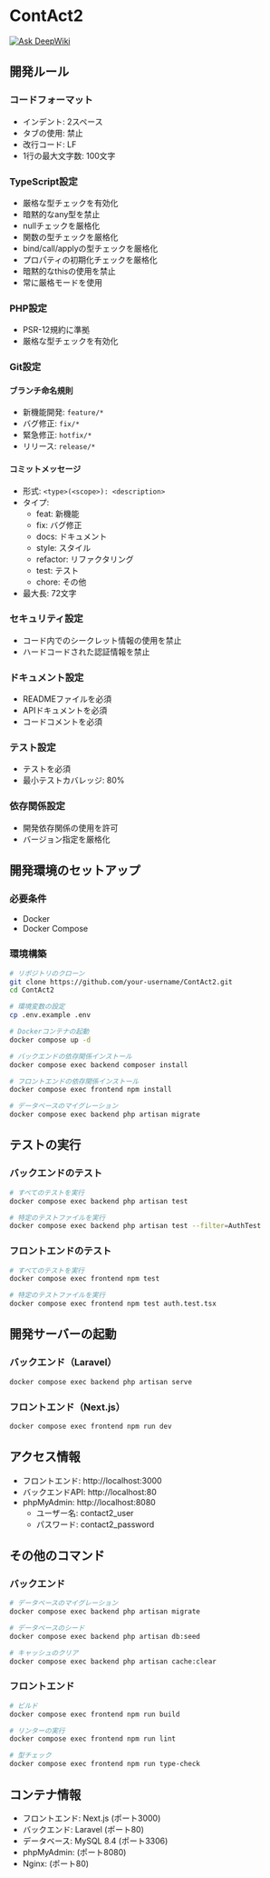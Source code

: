 # ContAct2

[![Ask DeepWiki](https://deepwiki.com/badge.svg)](https://deepwiki.com/harapeko-wolf/ContAct2)

## 開発ルール

### コードフォーマット
- インデント: 2スペース
- タブの使用: 禁止
- 改行コード: LF
- 1行の最大文字数: 100文字

### TypeScript設定
- 厳格な型チェックを有効化
- 暗黙的なany型を禁止
- nullチェックを厳格化
- 関数の型チェックを厳格化
- bind/call/applyの型チェックを厳格化
- プロパティの初期化チェックを厳格化
- 暗黙的なthisの使用を禁止
- 常に厳格モードを使用

### PHP設定
- PSR-12規約に準拠
- 厳格な型チェックを有効化

### Git設定
#### ブランチ命名規則
- 新機能開発: `feature/*`
- バグ修正: `fix/*`
- 緊急修正: `hotfix/*`
- リリース: `release/*`

#### コミットメッセージ
- 形式: `<type>(<scope>): <description>`
- タイプ:
  - feat: 新機能
  - fix: バグ修正
  - docs: ドキュメント
  - style: スタイル
  - refactor: リファクタリング
  - test: テスト
  - chore: その他
- 最大長: 72文字

### セキュリティ設定
- コード内でのシークレット情報の使用を禁止
- ハードコードされた認証情報を禁止

### ドキュメント設定
- READMEファイルを必須
- APIドキュメントを必須
- コードコメントを必須

### テスト設定
- テストを必須
- 最小テストカバレッジ: 80%

### 依存関係設定
- 開発依存関係の使用を許可
- バージョン指定を厳格化

## 開発環境のセットアップ

### 必要条件
- Docker
- Docker Compose

### 環境構築
```bash
# リポジトリのクローン
git clone https://github.com/your-username/ContAct2.git
cd ContAct2

# 環境変数の設定
cp .env.example .env

# Dockerコンテナの起動
docker compose up -d

# バックエンドの依存関係インストール
docker compose exec backend composer install

# フロントエンドの依存関係インストール
docker compose exec frontend npm install

# データベースのマイグレーション
docker compose exec backend php artisan migrate
```

## テストの実行

### バックエンドのテスト
```bash
# すべてのテストを実行
docker compose exec backend php artisan test

# 特定のテストファイルを実行
docker compose exec backend php artisan test --filter=AuthTest
```

### フロントエンドのテスト
```bash
# すべてのテストを実行
docker compose exec frontend npm test

# 特定のテストファイルを実行
docker compose exec frontend npm test auth.test.tsx
```

## 開発サーバーの起動

### バックエンド（Laravel）
```bash
docker compose exec backend php artisan serve
```

### フロントエンド（Next.js）
```bash
docker compose exec frontend npm run dev
```

## アクセス情報

- フロントエンド: http://localhost:3000
- バックエンドAPI: http://localhost:80
- phpMyAdmin: http://localhost:8080
  - ユーザー名: contact2_user
  - パスワード: contact2_password

## その他のコマンド

### バックエンド
```bash
# データベースのマイグレーション
docker compose exec backend php artisan migrate

# データベースのシード
docker compose exec backend php artisan db:seed

# キャッシュのクリア
docker compose exec backend php artisan cache:clear
```

### フロントエンド
```bash
# ビルド
docker compose exec frontend npm run build

# リンターの実行
docker compose exec frontend npm run lint

# 型チェック
docker compose exec frontend npm run type-check
```

## コンテナ情報

- フロントエンド: Next.js (ポート3000)
- バックエンド: Laravel (ポート80)
- データベース: MySQL 8.4 (ポート3306)
- phpMyAdmin: (ポート8080)
- Nginx: (ポート80)